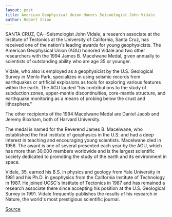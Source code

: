 ```yaml
---
layout: post
title: American Geophysical Union Honors Seismologist John Vidale
author: Robert Irion
---
```


SANTA CRUZ, CA--Seismologist John Vidale, a research associate at  the Institute of Tectonics at the University of California, Santa  Cruz, has received one of the nation's leading awards for young  geophysicists. The American Geophysical Union (AGU) honored Vidale  and two other researchers with the 1994 James B. Macelwane Medal,  given annually to scientists of outstanding ability who are age 35 or  younger.

Vidale, who also is employed as a geophysicist by the U.S.  Geological Survey in Menlo Park, specializes in using seismic  records from earthquakes or artificial explosions as tools for  exploring various features within the earth. The AGU lauded "his  contributions to the study of subduction zones, upper-mantle  discontinuities, core-mantle structure, and earthquake monitoring  as a means of probing below the crust and lithosphere."

The other recipients of the 1994 Macelwane Medal are Daniel  Jacob and Jeremy Bloxham, both of Harvard University.

The medal is named for the Reverend James B. Macelwane, who  established the first institute of geophysics in the U.S. and had a  deep interest in teaching and encouraging young scientists.  Macelwane died in 1956. The award is one of several presented each  year by the AGU, which has more than 30,000 members worldwide  and is the largest scientific society dedicated to promoting the  study of the earth and its environment in space.

Vidale, 35, earned his B.S. in physics and geology from Yale  University in 1981 and his Ph.D. in geophysics from the California  Institute of Technology in 1987. He joined UCSC's Institute of  Tectonics in 1987 and has remained a research associate there since  accepting his position at the U.S. Geological Survey in 1991. Vidale  frequently publishes the results of his research in Nature, the  world's most prestigious scientific journal.

[Source](http://www1.ucsc.edu/news_events/press_releases/archive/93-94/04-94/042194-AGU_honors_seismolo.html "Permalink to 042194-AGU_honors_seismolo")
